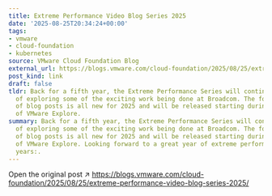 ```yaml
---
title: Extreme Performance Video Blog Series 2025
date: '2025-08-25T20:34:24+00:00'
tags:
- vmware
- cloud-foundation
- kubernetes
source: VMware Cloud Foundation Blog
external_url: https://blogs.vmware.com/cloud-foundation/2025/08/25/extreme-performance-video-blog-series-2025/
post_kind: link
draft: false
tldr: Back for a fifth year, the Extreme Performance Series will continue the tradition
  of exploring some of the exciting work being done at Broadcom. The following series
  of blog posts is all new for 2025 and will be released starting during the week
  of VMware Explore.
summary: Back for a fifth year, the Extreme Performance Series will continue the tradition
  of exploring some of the exciting work being done at Broadcom. The following series
  of blog posts is all new for 2025 and will be released starting during the week
  of VMware Explore. Looking forward to a great year of extreme performance! Previous
  years:.
---
```

Open the original post ↗ https://blogs.vmware.com/cloud-foundation/2025/08/25/extreme-performance-video-blog-series-2025/
